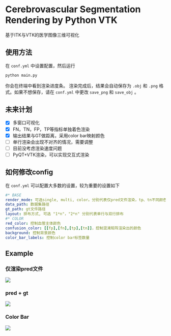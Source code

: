 # Cerebrovascular Segmentation Rendering by Python VTK

基于ITK与VTK的医学图像三维可视化

## 使用方法
在 `conf.yml` 中设置配置，然后运行
```python
python main.py
```
你会在终端中看到渲染进度条。
渲染完成后，结果会自动保存为 `.obj` 和 `.png` 格式。如果不想保存，请在 `conf.yml` 中更改 `save_png` 和 `save_obj` 。

## 未来计划

* [x] 多窗口可视化
* [x] FN，TN，FP，TP等指标单独着色渲染
* [x] 输出结果与GT做距离，采用color bar映射颜色
* [ ] 单行渲染会出现不对齐的情况，需要调整
* [ ] 目前没考虑渲染速度问题
* [ ] PyQT+VTK渲染，可以实现交互式渲染

## 如何修改config

在 `conf.yml` 可以配置大多数的设置，较为重要的设置如下

```yaml
#* BASE
render_mode: 可选single, multi, color。分别代表仅pred文件渲染，tp、tn不同颜色渲染，color bar渲染
data_path: 数据集路径
gt_path: gt文件路径
layout: 排布方式, 可选 "1*n"，"2*n" 分别代表单行与双行排布
#* COLOR
red_color: 控制血管主体颜色
confusion_color: [[fp],[fn],[tp],[tn]]，控制混淆矩阵渲染出的颜色
background: 控制背景颜色
color_bar_labels: 控制color bar标签数量
```

## Example

### 仅渲染pred文件

![](https://s2.loli.net/2024/04/16/Fsy6o4NagnOK1jS.webp)

### pred + gt

![](https://s2.loli.net/2024/04/16/sEhaJQiLIqMKdbW.webp)


### Color Bar
![](https://s2.loli.net/2024/04/16/Svpk6YAUVjxCQRI.webp)